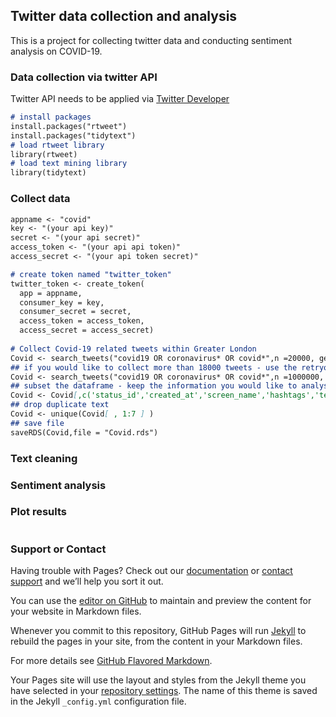 ## Twitter data collection and analysis

This is a project for collecting twitter data and conducting sentiment analysis on COVID-19. 

### Data collection via twitter API

Twitter API needs to be applied via [Twitter Developer](https://developer.twitter.com/en)

```markdown
# install packages
install.packages("rtweet") 
install.packages("tidytext") 
# load rtweet library
library(rtweet)
# load text mining library
library(tidytext)
```

### Collect data

```markdown
appname <- "covid"
key <- "(your api key)"
secret <- "(your api secret)"
access_token <- "(your api api token)"
access_secret <- "(your api token secret)"

# create token named "twitter_token"
twitter_token <- create_token(
  app = appname,
  consumer_key = key,
  consumer_secret = secret,
  access_token = access_token,
  access_secret = access_secret)
  
# Collect Covid-19 related tweets within Greater London 
Covid <- search_tweets("covid19 OR coronavirus* OR covid*",n =20000, geocode = "51.5,-0.08,20mi", lang = 'en')
## if you would like to collect more than 18000 tweets - use the retryonratelimit
Covid <- search_tweets("covid19 OR coronavirus* OR covid*",n =1000000, geocode = "51.5,-0.08,20mi", lang = 'en', retryonratelimit = TRUE)
## subset the dataframe - keep the information you would like to analyse
Covid <- Covid[,c('status_id','created_at','screen_name','hashtags','text','location','geo_coords')]
## drop duplicate text
Covid <- unique(Covid[ , 1:7 ] )
## save file
saveRDS(Covid,file = "Covid.rds")
```

### Text cleaning

### Sentiment analysis

### Plot results

```markdown

```

### Support or Contact

Having trouble with Pages? Check out our [documentation](https://docs.github.com/categories/github-pages-basics/) or [contact support](https://github.com/contact) and we’ll help you sort it out.

You can use the [editor on GitHub](https://github.com/jojo101793/Jo/edit/gh-pages/index.md) to maintain and preview the content for your website in Markdown files.

Whenever you commit to this repository, GitHub Pages will run [Jekyll](https://jekyllrb.com/) to rebuild the pages in your site, from the content in your Markdown files.

For more details see [GitHub Flavored Markdown](https://guides.github.com/features/mastering-markdown/).

Your Pages site will use the layout and styles from the Jekyll theme you have selected in your [repository settings](https://github.com/jojo101793/Jo/settings). The name of this theme is saved in the Jekyll `_config.yml` configuration file.
